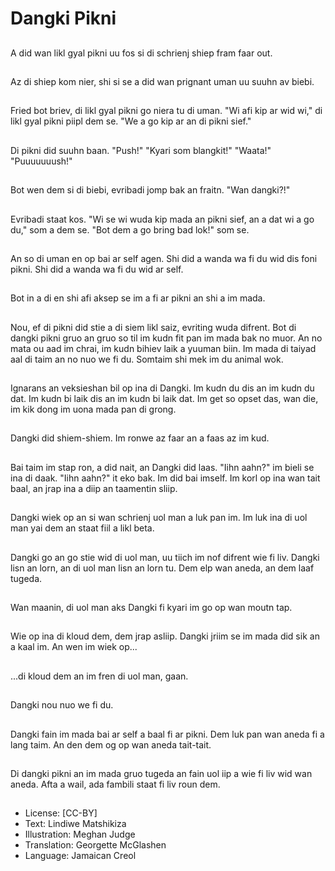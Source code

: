 # Dangki Pikni

##
A did wan likl gyal pikni uu fos si di schrienj shiep fram faar out.

##
Az di shiep kom nier, shi si se a did wan prignant uman uu suuhn av biebi.

##
Fried bot briev, di likl gyal pikni go niera tu di uman. "Wi afi kip ar wid wi," di likl gyal pikni piipl dem se. "We a go kip ar an di pikni sief."

##
Di pikni did suuhn baan. "Push!" "Kyari som blangkit!" "Waata!" "Puuuuuuush!"

##
Bot wen dem si di biebi, evribadi jomp bak an fraitn. "Wan dangki?!"

##
Evribadi staat kos. "Wi se wi wuda kip mada an pikni sief, an a dat wi a go du," som a dem se. "Bot dem a go bring bad lok!" som se.

##
An so di uman en op bai ar self agen. Shi did a wanda wa fi du wid dis foni pikni. Shi did a wanda wa fi du wid ar self.

##
Bot in a di en shi afi aksep se im a fi ar pikni an shi a im mada.

##
Nou, ef di pikni did stie a di siem likl saiz, evriting wuda difrent. Bot di dangki pikni gruo an gruo so til im kudn fit pan im mada bak no muor. An no mata ou aad im chrai, im kudn bihiev laik a yuuman biin. Im mada di taiyad aal di taim an no nuo we fi du. Somtaim shi mek im du animal wok.

##
Ignarans an veksieshan bil op ina di Dangki. Im kudn du dis an im kudn du dat. Im kudn bi laik dis an im kudn bi laik dat. Im get so opset das, wan die, im kik dong im uona mada pan di grong.

##
Dangki did shiem-shiem. Im ronwe az faar an a faas az im kud.

##
Bai taim im stap ron, a did nait, an Dangki did laas. "Iihn aahn?" im bieli se ina di daak. "Iihn aahn?" it eko bak. Im did bai imself. Im korl op ina wan tait baal, an jrap ina a diip an taamentin sliip.

##
Dangki wiek op an si wan schrienj uol man a luk pan im. Im luk ina di uol man yai dem an staat fiil a likl beta.

##
Dangki go an go stie wid di uol man, uu tiich im nof difrent wie fi liv. Dangki lisn an lorn, an di uol man lisn an lorn tu. Dem elp wan aneda, an dem laaf tugeda.

##
Wan maanin, di uol man aks Dangki fi kyari im go op wan moutn tap.

##
Wie op ina di kloud dem, dem jrap asliip. Dangki jriim se im mada did sik an a kaal im. An wen im wiek op...

##
...di kloud dem an im fren di uol man, gaan.

##
Dangki nou nuo we fi du.

##
Dangki fain im mada bai ar self a baal fi ar pikni. Dem luk pan wan aneda fi a lang taim. An den dem og op wan aneda tait-tait.

##
Di dangki pikni an im mada gruo tugeda an fain uol iip a wie fi liv wid wan aneda. Afta a wail, ada fambili staat fi liv roun dem.

##
* License: [CC-BY]
* Text: Lindiwe Matshikiza
* Illustration: Meghan Judge
* Translation: Georgette McGlashen
* Language: Jamaican Creol
